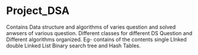 # Project_DSA

Contains Data structure and algorithms of varies question and solved anwsers of various question.
Different classes for different DS Question and Different algorithms organized.
Eg- contains of the contents single LInked double Linked List Binary search tree and Hash Tables.
